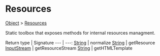 # Resources

[Object]() > [Resources](nullfr/faylixe/googlecodejam/client/common/Resources.md)

<p>Static toolbox that exposes methods for internal resources managment.</p>

Return type | Signature
--- | ---:
[String]() | normalize
[String]() | getResource
[InputStream]() | getResourceStream
[String]() | getHTMLTemplate
